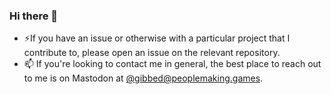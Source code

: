 ### Hi there 👋

- ⚡If you have an issue or otherwise with a particular project that I contribute to, please open an issue on the relevant repository.
- 📫 If you're looking to contact me in general, the best place to reach out to me is on Mastodon at [@gibbed@peoplemaking.games](https://peoplemaking.games/@gibbed).

<!--
**gibbed/gibbed** is a ✨ _special_ ✨ repository because its `README.md` (this file) appears on your GitHub profile.

Here are some ideas to get you started:

- 🔭 I’m currently working on ...
- 🌱 I’m currently learning ...
- 👯 I’m looking to collaborate on ...
- 🤔 I’m looking for help with ...
- 💬 Ask me about ...
- 📫 How to reach me: ...
- 😄 Pronouns: ...
- ⚡ Fun fact: ...
-->
